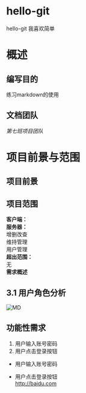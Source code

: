 # hello-git
hello-git
我喜欢简单
# 概述
## 编写目的
练习markdown的使用
## 文档团队
*第七班项目团队*
# 项目前景与范围
## 项目前景
## 项目范围
**客户端：**  
**服务器：**  
增删改查  
维持管理  
用户管理  
**超出范围：**   
    无  
**需求概述**
## 3.1  用户角色分析
![MD](http://image.baidu.com/search/detail?ct=503316480&z=0&ipn=d&word=%E5%9B%BE%E7%89%87%20%E5%8A%A8%E6%BC%AB%E5%8D%A1%E9%80%9A&step_word=&hs=0&pn=3&spn=0&di=15003029360&pi=0&rn=1&tn=baiduimagedetail&is=&istype=2&ie=utf-8&oe=utf-8&in=24401&cl=2&lm=-1&st=-1&cs=&os=691643598%2C398877718&simid=0%2C0&adpicid=0&lpn=0&ln=1998&fr=ala&fmq=1402900904181_R&fm=&ic=0&s=&se=1&sme=&tab=&width=&height=&face=0&ist=&jit=&cg=&bdtype=0&oriquery=&objurl=http%3A%2F%2Fpic40.nipic.com%2F20140412%2F11857649_170524977000_2.jpg&fromurl=ippr_z2C%24qAzdH3FAzdH3Fooo_z%26e3Bgtrtv_z%26e3Bv54AzdH3Fri5p5AzdH3Fzi7wgptAzdH3F890aa0d_z%26e3Bip4s&gsm=0 )
## 功能性需求
1. 用户输入账号密码
2. 用户点击登录按钮  
- 用户输入账号密码
+ 用户点击登录按钮  
<http://baidu.com>
